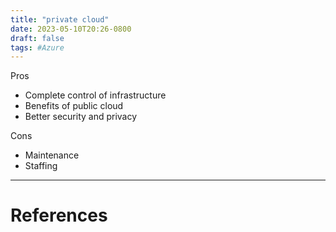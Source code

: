 ```yaml
---
title: "private cloud"
date: 2023-05-10T20:26-0800
draft: false
tags: #Azure
---
```


Pros 
- Complete control of infrastructure
- Benefits of public cloud
- Better security and privacy

Cons
- Maintenance
- Staffing

---
# References
